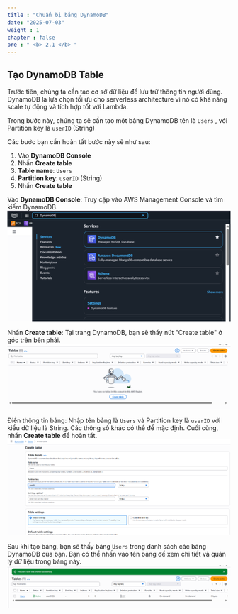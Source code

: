 ```yaml
---
title : "Chuẩn bị bảng DynamoDB"
date: "2025-07-03" 
weight : 1 
chapter : false
pre : " <b> 2.1 </b> "
---
```

## Tạo DynamoDB Table
Trước tiên, chúng ta cần tạo cơ sở dữ liệu để lưu trữ thông tin người dùng. DynamoDB là lựa chọn tối ưu cho serverless architecture vì nó có khả năng scale tự động và tích hợp tốt với Lambda.

Trong bước này, chúng ta sẽ cần tạo một bảng DynamoDB tên là `Users` , với Partition key là `userID` (String)

Các bước bạn cần hoàn tất bước này sẽ như sau:

1. Vào **DynamoDB Console**
2. Nhấn **Create table**
3. **Table name**: `Users`
4. **Partition key**: `userID` (String)
5. Nhấn **Create table**


Vào **DynamoDB Console**: Truy cập vào AWS Management Console và tìm kiếm DynamoDB.
![Search](SearchDynamoDB.png)

Nhấn **Create table**: Tại trang DynamoDB, bạn sẽ thấy nút "Create table" ở góc trên bên phải.
![Create Table](CreateTable.png)

Điền thông tin bảng: Nhập tên bảng là `Users` và Partition key là `userID` với kiểu dữ liệu là String. Các thông số khác có thể để mặc định. Cuối cùng, nhấn **Create table** để hoàn tất.
![Table Info](TableInfo.png)

Sau khi tạo bảng, bạn sẽ thấy bảng `Users` trong danh sách các bảng DynamoDB của bạn. Bạn có thể nhấn vào tên bảng để xem chi tiết và quản lý dữ liệu trong bảng này.
![Table Created](TableCreated.png)